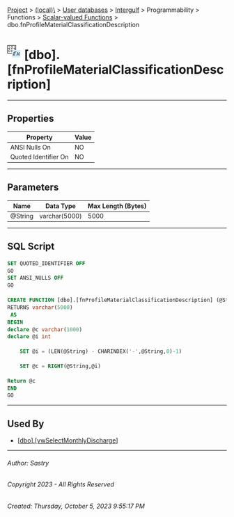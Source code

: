 #### 

[Project](../../../../../../index.md) > [(local)\\](../../../../../index.md) > [User databases](../../../../index.md) > [Intergulf](../../../index.md) > Programmability > Functions > [Scalar-valued Functions](Scalar-valued_Functions.md) > dbo.fnProfileMaterialClassificationDescription

# ![Scalar-valued Functions](../../../../../../Images/Function_Scalar32.png) [dbo].[fnProfileMaterialClassificationDescription]

---

## <a name="#properties"></a>Properties

| Property | Value |
|---|---|
| ANSI Nulls On | NO |
| Quoted Identifier On | NO |


---

## <a name="#parameters"></a>Parameters

| Name | Data Type | Max Length (Bytes) |
|---|---|---|
| @String | varchar(5000) | 5000 |


---

## <a name="#sqlscript"></a>SQL Script

```sql
SET QUOTED_IDENTIFIER OFF
GO
SET ANSI_NULLS OFF
GO

CREATE FUNCTION [dbo].[fnProfileMaterialClassificationDescription] (@String varchar(5000))
RETURNS varchar(5000)
 AS  
BEGIN 
declare @c varchar(1000)
declare @i int

	SET @i = (LEN(@String) - CHARINDEX('-',@String,0)-1)

	SET @c = RIGHT(@String,@i)

Return @c
END
GO

```


---

## <a name="#usedby"></a>Used By

* [[dbo].[vwSelectMonthlyDischarge]](../../../Views/dbo_vwSelectMonthlyDischarge.md)


---

###### Author:  Sastry

###### Copyright 2023 - All Rights Reserved

###### Created: Thursday, October 5, 2023 9:55:17 PM

